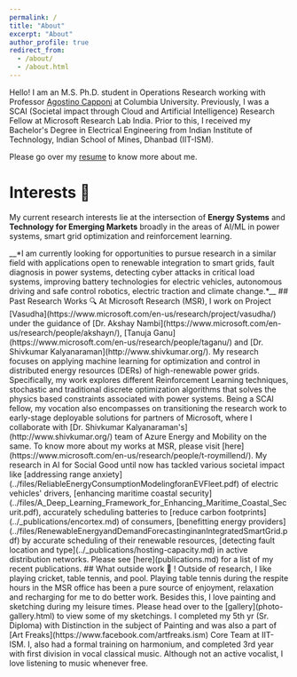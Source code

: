 ```yaml
---
permalink: /
title: "About"
excerpt: "About"
author_profile: true
redirect_from: 
  - /about/
  - /about.html
---
```


Hello! I am an M.S. Ph.D. student in Operations Research working with Professor [Agostino Capponi](https://www.columbia.edu/~ac3827/) at Columbia University. Previously, I was a SCAI (Societal impact through Cloud and Artificial Intelligence) Research Fellow at Microsoft Research Lab India. Prior to this, I received my Bachelor's Degree in Electrical Engineering from Indian Institute of Technology, Indian School of Mines, Dhanbad (IIT-ISM). 

Please go over my [resume](../files/Millend_Resume.pdf) to know more about me.
<br>
# Interests 🔖
My current research interests lie at the intersection of __Energy Systems__ and __Technology for Emerging Markets__ broadly in the areas of AI/ML in power systems, smart grid optimization and reinforcement learning.  

<!--> __*I am currently looking for opportunities to pursue research in a similar field with applications open to renewable integration to smart grids, fault diagnosis in power systems, detecting cyber attacks in critical load systems, improving battery technologies for electric vehicles, autonomous driving and safe control robotics, electric traction and climate change.*__
  
## Past Research Works 🔍
At Microsoft Research (MSR), I work on Project [Vasudha](https://www.microsoft.com/en-us/research/project/vasudha/) under the guidance of [Dr. Akshay Nambi](https://www.microsoft.com/en-us/research/people/akshayn/), [Tanuja Ganu](https://www.microsoft.com/en-us/research/people/taganu/) 
and [Dr. Shivkumar Kalyanaraman](http://www.shivkumar.org/). My research focuses on applying machine learning for optimization and control in distributed energy resources (DERs) of high-renewable power grids. Specifically, my work explores different Reinforcement Learning techniques, stochastic and traditional discrete optimization algorithms that solves the physics based constraints associated with power systems. Being a SCAI fellow, my vocation also encompasses on transitioning the research work to early-stage deployable solutions for partners of Microsoft, where I collaborate with [Dr. Shivkumar Kalyanaraman's](http://www.shivkumar.org/) team of Azure Energy and Mobility on the same. To know more about my works at MSR, please visit [here](https://www.microsoft.com/en-us/research/people/t-roymillend/).
 
My research in AI for Social Good until now has tackled various societal impact like [addressing range anxiety](../files/ReliableEnergyConsumptionModelingforanEVFleet.pdf) of electric vehicles' drivers, [enhancing maritime coastal security](../files/A_Deep_Learning_Framework_for_Enhancing_Maritime_Coastal_Securit.pdf), accurately scheduling batteries to [reduce carbon footprints](../_publications/encortex.md) of consumers, [benefitting energy providers](../files/RenewableEnergyandDemandForecastinginanIntegratedSmartGrid.pdf) by accurate scheduling of their renewable resources, [detecting fault location and type](../_publications/hosting-capacity.md) in active distribution networks. 

Please see [here](publications.md) for a list of my recent publications. 

## What outside work 🏓 ! 
Outside of research, I like playing cricket, table tennis, and pool. Playing table tennis during the respite hours in the MSR office has been a pure source of enjoyment, relaxation and recharging for me to do better work. Besides this, I love painting and sketching during my leisure times. Please head over to the [gallery](photo-gallery.html) to view some of my sketchings. I completed my 5th yr (Sr. Diploma) with Distinction in the subject of Painting and was also a part of [Art Freaks](https://www.facebook.com/artfreaks.ism) Core Team at IIT-ISM. I, also had a formal training on harmonium, and completed 3rd year with first division in vocal classical music. Although not an active vocalist, I love listening to music whenever free.

<!--Also, recently I have started writing blogs (both technical and fun) mostly describing the papers that I go through in energy domain. Please head over [here](), to read them. I being fairly new in writing blogs, any advice in how to improve writing would be really helpful and much appreciated.
<!-- You can also find some of my articles on my [personal blog](year-archive.html) about the endeavours during my [bachelors'](../_posts/memories_at_iit_ism_dhanbad.md), where I briefly mention the ups and downs during the exciting four years of journey.  -->
<!-- Please visit [here](../_posts/finding-the-artist-within-me.md), where I showcase some of my drawings.  -->


<!--# News 🗞️
-
- October 2022: *EnCortex*: Stochastic Optimization for Renewable Energy sources, *under Patent, CELA review*.
- October 2022: Machine Learning Based Adaptive Fault Diagnosis considering Hosting Capacity Amendment in Active Distribution Network, *revise and resubmit in Electric Power Systems Research Journal*.
- September 2022: *EnCortex*: A General, Extensible and Scalable Framework for Decision Management in New-age Energy Systems, *under review in NSDI'23*.
- August 2022: Convocation: *Recipient of the __Silver Medal__ 🥈 of IIT ISM Dhanbad for being the second rank holder of the EE batch'21 and in the top five amongst a total batch strength of 1048 students.*
- July 2022: A Data Driven Fault Detection Approach with an Ensemble Classifier based Smart Meter in Modern Distribution System, *under review in Sustainable Energy, Grids and Networks Journal*.
- July 2022: Extending stint at *[Microsoft Research](https://www.microsoft.com/en-us/research/lab/microsoft-research-india/)* as [SCAI Research Fellow](https://www.microsoft.com/en-us/research/people/t-roymillend/).
- June 2022: *Presenting paper* titled "Reliable Energy Consumption Modeling for an Electric Vehicle Fleet", *in ACM COMPASS'22*.
- April 2022: Delivering a *SCAI Technical Talk* on Project Vasudha, internal to Microsoft Research.
- Februray 2022: Showcasing *TAB'22 demo* on Project Vasudha to the TAB Committee.
- December 2021 : Delivering a *TEM Talk* on Smart Grid Utilities, Technology and Empowerment, internal to Microsoft Research.
- December 2021 : *Acceptance Notification* for "Reliable Energy Consumption Modeling for an Electric Vehicle Fleet" *in ACM COMPASS'22*, my first paper from MSR.
- September 2021 : Reliable Energy Consumption Modeling for an Electric Vehicle Fleet, *under review in ACM COMPASS'22*.
- __July 2021: Joining *[Microsoft Research](https://www.microsoft.com/en-us/research/lab/microsoft-research-india/)* as [SCAI Research Fellow](https://www.microsoft.com/en-us/research/people/t-roymillend/).__
- May 2021 : *Presenting paper* titled "A Deep Learning Framework for Enhancing Maritime Coastal Security" in  *IEEE INCET'21*. 
- __May 2021 : *Graduating from IIT ISM Dhanbad* with a Bachelor's Degree in Electrical Engineering.__
- April 2021 : Acceptance Notification for Masters at University in Tromso (UiT), Norway
- April 2021 : *Acceptance Notification* for "Deep Learning Framework for Enhancing Maritime Coastal Security" in  *IEEE INCET'21*.   
- March 2021 : Joining *__Microsoft Research__* as a Research Intern
- February 2021 : *Presenting paper* titled “Renewable Energy and Demand Forecasting in an integrated Smart Grid” in *IEEE IEMRE'21*, my first paper.
- February 2021 : A Deep Learning Framework for Enhancing Maritime Coastal Security, *under review in IEEE INCET'21*.
- February 2021 : *[Asean Indian Hackathon'21](https://india-asean.mic.gov.in/team)* Global Finalist.
- November 2020 : __Press__: Contribution to Hurr.Ai led to nomination of Hurrey in SAP [Economic Times Innovation Awards](https://www.linkedin.com/feed/update/urn:li:activity:6730448483855269888/).
- September 2020 : *[Samsung Innovation Awards'20](../images/certi-merit-Linear-Optimization.jpg)* Finalist
- August 2020 : Winner of Grand Finale of *[Smart Indian Hackathon'20](https://www.linkedin.com/feed/update/urn:li:activity:6696450610167848960/)*.
